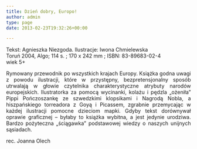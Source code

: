 ```yaml
---
title: Dzień dobry, Europo!
author: admin
type: page
date: 2013-02-23T19:32:26+00:00

---
```

<p style="text-align: justify;">
  Tekst: Agnieszka Niezgoda. Ilustracje: Iwona Chmielewska<br /> Toruń 2004, Algo; 114 s. ; 170 x 242 mm ; ISBN: 83-89683-02-4<br /> wiek 5+
</p>

<p style="text-align: justify;">
  Rymowany przewodnik po wszystkich krajach Europy. Książka godna uwagi z powodu ilustracji, które w przystępny, bezpretensjonalny sposób utrwalają w głowie czytelnika charakterystyczne atrybuty narodów europejskich. Ilustratorka za pomocą wycinanki, kolażu i pędzla „ożeniła” Pippi Pończoszankę ze szwedzkimi klopsikami i Nagrodą Nobla, a hiszpańskiego torreadora z Goyą i Picassem, zgrabnie przemycając w każdej ilustracji pomocne dzieciom mapki. Gdyby tekst dorównywał oprawie graficznej – byłaby to książka wybitna, a jest jedynie urodziwa. Bardzo pożyteczna „ściągawka” podstawowej wiedzy o naszych unijnych sąsiadach.
</p>

<p style="text-align: justify;">
  rec. Joanna Olech
</p>